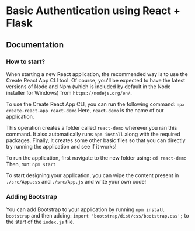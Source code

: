 # Basic Authentication using React + Flask

## Documentation
### How to start?
When starting a new React application, the recommended way is to use the Create React App CLI tool. Of course, you'll be expected to have the latest versions of Node and Npm (which is included by default in the Node installer for Windows) from `https://nodejs.org/en/`.

To use the Create React App CLI, you can run the following command: `npx create-react-app react-demo`
Here, `react-demo` is the name of our application.

This operation creates a folder called `react-demo` wherever you ran this command. It also automatically runs `npm install` along with the required packages. Finally, it creates some other basic files so that you can directly try running the application and see if it works!

To run the application, first navigate to the new folder using: `cd react-demo`
Then, run: `npm start`

To start designing your application, you can wipe the content present in `./src/App.css` and `./src/App.js` and write your own code!

### Adding Bootstrap
You can add Bootstrap to your application by running `npm install bootstrap` and then adding:
`import 'bootstrap/dist/css/bootstrap.css';` to the start of the `index.js` file.
